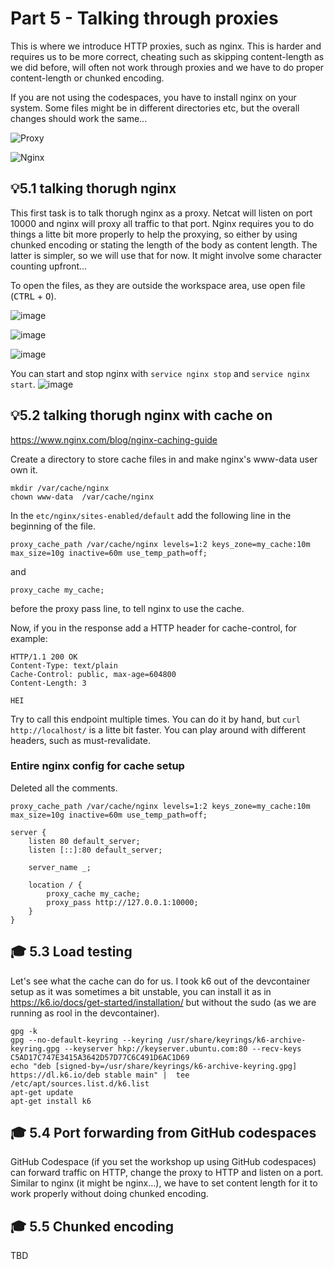 # Part 5 - Talking through proxies
This is where we introduce HTTP proxies, such as nginx. 
This is harder and requires us to be more correct, cheating such as skipping content-length as we did before, will often not work through proxies and we have to do proper content-length or chunked encoding.

If you are not using the codespaces, you have to install nginx on your system. Some files might be in different directories etc, but the overall changes should work the same...

![Proxy](proxy.drawio.png)

![Nginx](nginx_setup.drawio.png)


## 💡5.1  talking thorugh nginx
This first task is to talk thorugh nginx as a proxy. Netcat will listen on port 10000 and nginx will proxy all traffic to that port. 
Nginx requires you to do things a litte bit more properly to help the proxying, so either by using chunked encoding or stating the length of the body as content length. The latter is simpler, so we 
will use that for now. It might involve some character counting upfront...

To open the files, as they are outside the workspace area, use open file (<kbd>CTRL</kbd> + <kbd>O</kbd>).

![image](https://github.com/bjartnes/http-workshop/assets/88324093/d5c54ebc-8499-4e32-a008-b4b6dd5330ce)

![image](https://user-images.githubusercontent.com/88324093/220855629-50b7663c-1309-41c7-8ce8-296d19915dc6.png)

![image](https://user-images.githubusercontent.com/88324093/220857750-bf03fa6b-b16d-48b6-919b-f9ec772a48fc.png)

You can start and stop nginx with ```service nginx stop``` and ```service nginx start```.
![image](https://user-images.githubusercontent.com/88324093/220858616-848cec75-4391-4f69-b03d-f7a157bdbb1f.png)

## 💡5.2  talking thorugh nginx with cache on
https://www.nginx.com/blog/nginx-caching-guide

Create a directory to store cache files in and make nginx's www-data user own it.
```
mkdir /var/cache/nginx
chown www-data  /var/cache/nginx
```

In the  ```etc/nginx/sites-enabled/default``` add the following line in the beginning of the file.
```
proxy_cache_path /var/cache/nginx levels=1:2 keys_zone=my_cache:10m max_size=10g inactive=60m use_temp_path=off;
```
and 
```
proxy_cache my_cache; 
```
before the proxy pass line, to tell nginx to use the cache.

Now, if you in the response add a HTTP header for cache-control, for example: 
```
HTTP/1.1 200 OK
Content-Type: text/plain
Cache-Control: public, max-age=604800
Content-Length: 3

HEI
```
Try to call this endpoint multiple times. You can do it by hand, but ```curl http://localhost/``` is a litte bit faster.
You can play around with different headers, such as must-revalidate.

### Entire nginx config for cache setup 
Deleted all the comments.
```
proxy_cache_path /var/cache/nginx levels=1:2 keys_zone=my_cache:10m max_size=10g inactive=60m use_temp_path=off;

server {
	listen 80 default_server;
	listen [::]:80 default_server;

	server_name _;

	location / {
		proxy_cache my_cache; 
		proxy_pass http://127.0.0.1:10000;
	}
}
```


## 🎓 5.3 Load testing
Let's see what the cache can do for us. I took k6 out of the devcontainer setup as it was sometimes a bit  unstable, you can install it as 
in https://k6.io/docs/get-started/installation/ but without the sudo (as we are running as rool in the devcontainer). 
```
gpg -k
gpg --no-default-keyring --keyring /usr/share/keyrings/k6-archive-keyring.gpg --keyserver hkp://keyserver.ubuntu.com:80 --recv-keys C5AD17C747E3415A3642D57D77C6C491D6AC1D69
echo "deb [signed-by=/usr/share/keyrings/k6-archive-keyring.gpg] https://dl.k6.io/deb stable main" |  tee /etc/apt/sources.list.d/k6.list
apt-get update
apt-get install k6
```

## 🎓 5.4 Port forwarding from GitHub codespaces
GitHub Codespace (if you set the workshop up using GitHub codespaces) can forward traffic on HTTP, change the proxy to HTTP and listen on a port. Similar to nginx (it might be nginx...), we have to set content length for it to work properly without doing chunked encoding.

## 🎓 5.5 Chunked encoding
TBD
